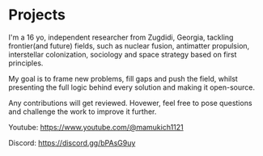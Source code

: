 # Projects
I'm a 16 yo, independent researcher from Zugdidi, Georgia, tackling frontier(and future) fields, such as nuclear fusion, antimatter propulsion, interstellar colonization, sociology and space strategy based on first principles.

My goal is to frame new problems, fill gaps and push the field, whilst presenting the full logic behind every solution and making it open-source.

Any contributions will get reviewed. Hovewer, feel free to pose questions and challenge the work to improve it further.

Youtube: https://www.youtube.com/@mamukich1121

Discord: https://discord.gg/bPAsG9uy

